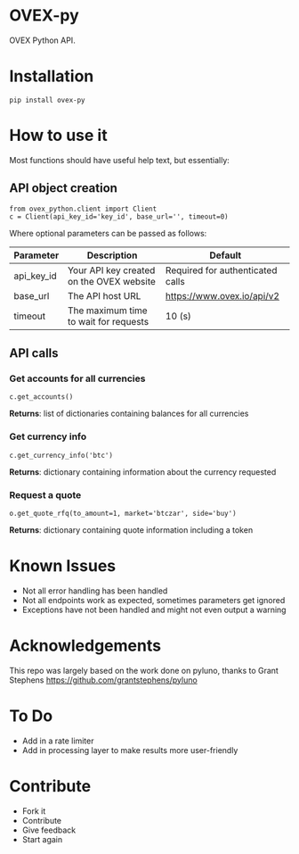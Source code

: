 # OVEX-py
OVEX Python API.

# Installation

    pip install ovex-py


# How to use it

Most functions should have useful help text, but essentially:

## API object creation

    from ovex_python.client import Client
    c = Client(api_key_id='key_id', base_url='', timeout=0)

Where optional parameters can be passed as follows:

| Parameter   | Description      | Default |
|--------------|------------------|---------|
| api_key_id | Your API key created on the OVEX website | Required for authenticated calls |
| base_url | The API host URL | https://www.ovex.io/api/v2 |
| timeout | The maximum time to wait for requests | 10 (s) |

## API calls

### Get accounts for all currencies

    c.get_accounts()

**Returns**: list of dictionaries containing balances for all currencies

### Get currency info

    c.get_currency_info('btc')

**Returns**: dictionary containing information about the currency requested


### Request a quote

    o.get_quote_rfq(to_amount=1, market='btczar', side='buy')

**Returns**: dictionary containing quote information including a token

# Known Issues

-   Not all error handling has been handled
-   Not all endpoints work as expected, sometimes parameters get ignored
-   Exceptions have not been handled and might not even output a warning

# Acknowledgements

This repo was largely based on the work done on pyluno, thanks to Grant Stephens
https://github.com/grantstephens/pyluno

# To Do

-   Add in a rate limiter
-   Add in processing layer to make results more user-friendly


# Contribute

-  Fork it
-  Contribute
-  Give feedback
-  Start again